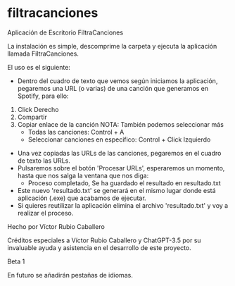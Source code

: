 # filtracanciones
Aplicación de Escritorio FiltraCanciones

La instalación es simple, descomprime la carpeta y ejecuta la aplicación llamada FiltraCanciones.

El uso es el siguiente:
- Dentro del cuadro de texto que vemos según iniciamos la aplicación, pegaremos una URL (o varias) de una canción que generamos en Spotify, para ello:
1. Click Derecho
2. Compartir
3. Copiar enlace de la canción
NOTA: También podemos seleccionar más
	- Todas las canciones: Control + A
 	- Seleccionar canciones en especifico: Control + Click Izquierdo
- Una vez copiadas las URLs de las canciones, pegaremos en el cuadro de texto las URLs.
- Pulsaremos sobre el botón 'Procesar URLs', esperaremos un momento, hasta que nos salga 
la ventana que nos diga:
	- Proceso completado, Se ha guardado el resultado en resultado.txt
- Este nuevo 'resultado.txt' se generará en el mismo lugar donde está aplicación (.exe)
que acabamos de ejecutar.
- Si quieres reutilizar la aplicación elimina el archivo 'resultado.txt' y voy a realizar el proceso.

Hecho por Víctor Rubio Caballero

Créditos especiales a Víctor Rubio Caballero y ChatGPT-3.5 por su invaluable ayuda y asistencia en el 
desarrollo de este proyecto.

Beta 1

En futuro se añadirán pestañas de idiomas.
